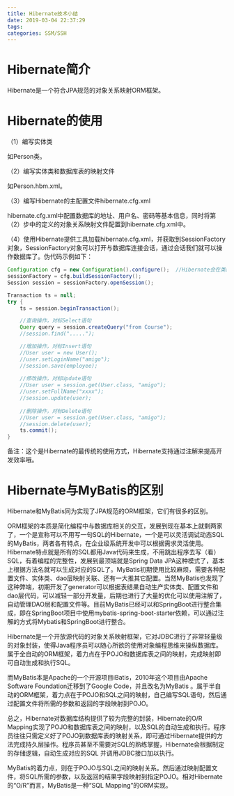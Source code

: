```yaml
---
title: Hibernate技术小结
date: 2019-03-04 22:37:29
tags:
categories: SSM/SSH
---
```


# Hibernate简介

Hibernate是一个符合JPA规范的对象关系映射ORM框架。

# Hibernate的使用

（1）编写实体类

如Person类。

（2）编写实体类和数据库表的映射文件

如Person.hbm.xml。

（3）编写Hibernate的主配置文件hibernate.cfg.xml

hibernate.cfg.xml中配置数据库的地址、用户名、密码等基本信息，同时将第（2）步中的定义的对象关系映射文件配置到hibernate.cfg.xml中。

（4）使用Hibernate提供工具加载hibernate.cfg.xml，并获取到SessionFactory对象，SessionFactory对象可以打开与数据库连接会话，通过会话我们就可以操作数据库了。伪代码示例如下：

```java
Configuration cfg = new Configuration().configure();  //Hibernate会在类路径的根路径下自动寻找名为hibernate.cfg.xml的配置文件并加载
sessionFactory = cfg.buildSessionFactory();
Session session = sessionFactory.openSession();

Transaction ts = null;
try {
    ts = session.beginTransaction();

    //查询操作，对标Select语句
    Query query = session.createQuery("from Course");
    //session.find(".....");

    //增加操作，对标Insert语句
    //User user = new User();
    //user.setLoginName("amigo");
    //session.save(employee);
    
    //修改操作，对标Update语句
    //User user = session.get(User.class, "amigo");
    //user.setFullName("xxxx");
    //session.update(user);
    
    //删除操作，对标Delete语句
    //User user = session.get(User.class, "amigo");
    //session.delete(user);
    ts.commit();
}
```

备注：这个是Hibernate的最传统的使用方式，Hibernate支持通过注解来提高开发效率哦。

# Hibernate与MyBatis的区别

Hibernate和MyBatis同为实现了JPA规范的ORM框架，它们有很多的区别。

ORM框架的本质是简化编程中与数据库相关的交互，发展到现在基本上就剩两家了，一个是宣称可以不用写一句SQL的Hibernate，一个是可以灵活调试动态SQL的MyBatis，两者各有特点，在企业级系统开发中可以根据需求灵活使用。Hibernate特点就是所有的SQL都用Java代码来生成，不用跳出程序去写（看）SQL，有着编程的完整性，发展到最顶端就是Spring Data JPA这种模式了，基本上根据方法名就可以生成对应的SQL了。MyBatis初期使用比较麻烦，需要各种配置文件、实体类、dao层映射关联、还有一大推其它配置。当然MyBatis也发现了这种弊端，初期开发了generator可以根据表结果自动生产实体类、配置文件和dao层代码，可以减轻一部分开发量，后期也进行了大量的优化可以使用注解了，自动管理DAO层和配置文件等。目前MyBatis已经可以和SpringBoot进行整合集成，即在SpringBoot项目中使用mybatis-spring-boot-starter依赖，可以通过注解的方式将Mybatis和SpringBoot进行整合。

Hibernate是一个开放源代码的对象关系映射框架，它对JDBC进行了非常轻量级的对象封装，使得Java程序员可以随心所欲的使用对象编程思维来操纵数据库。属于全自动的ORM框架，着力点在于POJO和数据库表之间的映射，完成映射即可自动生成和执行SQL。

而MyBatis本是Apache的一个开源项目iBatis，2010年这个项目由Apache Software Foundation迁移到了Google Code，并且改名为MyBatis 。属于半自动的ORM框架，着力点在于POJO和SQL之间的映射，自己编写SQL语句，然后通过配置文件将所需的参数和返回的字段映射到POJO。

总之，Hibernate对数据库结构提供了较为完整的封装，Hibernate的O/R Mapping实现了POJO和数据库表之间的映射，以及SQL的自动生成和执行。程序员往往只需定义好了POJO到数据库表的映射关系，即可通过Hibernate提供的方法完成持久层操作。程序员甚至不需要对SQL的熟练掌握，Hibernate会根据制定的存储逻辑，自动生成对应的SQL 并调用JDBC接口加以执行。

MyBatis的着力点，则在于POJO与SQL之间的映射关系。然后通过映射配置文件，将SQL所需的参数，以及返回的结果字段映射到指定POJO。相对Hibernate的“O/R”而言，MyBatis是一种“SQL Mapping”的ORM实现。
